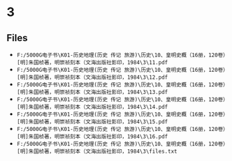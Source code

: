 # 3

## Files

- `F:/5000G电子书\K01-历史地理(历史 传记 旅游)\历史\10、皇明史概（16册，120卷）[明]朱国桢著，明崇祯刻本（文海出版社影印，1984\3\11.pdf`
- `F:/5000G电子书\K01-历史地理(历史 传记 旅游)\历史\10、皇明史概（16册，120卷）[明]朱国桢著，明崇祯刻本（文海出版社影印，1984\3\12.pdf`
- `F:/5000G电子书\K01-历史地理(历史 传记 旅游)\历史\10、皇明史概（16册，120卷）[明]朱国桢著，明崇祯刻本（文海出版社影印，1984\3\13.pdf`
- `F:/5000G电子书\K01-历史地理(历史 传记 旅游)\历史\10、皇明史概（16册，120卷）[明]朱国桢著，明崇祯刻本（文海出版社影印，1984\3\14.pdf`
- `F:/5000G电子书\K01-历史地理(历史 传记 旅游)\历史\10、皇明史概（16册，120卷）[明]朱国桢著，明崇祯刻本（文海出版社影印，1984\3\15.pdf`
- `F:/5000G电子书\K01-历史地理(历史 传记 旅游)\历史\10、皇明史概（16册，120卷）[明]朱国桢著，明崇祯刻本（文海出版社影印，1984\3\16.pdf`
- `F:/5000G电子书\K01-历史地理(历史 传记 旅游)\历史\10、皇明史概（16册，120卷）[明]朱国桢著，明崇祯刻本（文海出版社影印，1984\3\files.txt`
